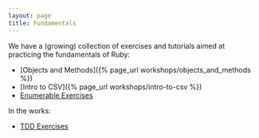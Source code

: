 ```yaml
---
layout: page
title: Fundamentals
---
```


We have a (growing) collection of exercises and tutorials aimed at practicing the fundamentals of Ruby:

* [Objects and Methods]({% page_url workshops/objects_and_methods %})
* [Intro to CSV]({% page_url workshops/intro-to-csv %})
* [Enumerable Exercises](https://github.com/JumpstartLab/enums-exercises)

In the works:

* [TDD Exercises](https://github.com/JumpstartLab/tdd-exercises)

